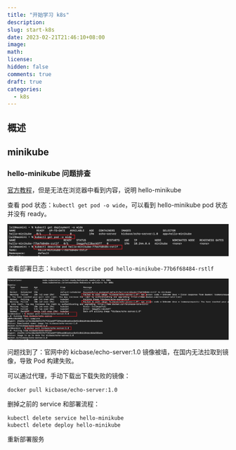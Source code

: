 ```yaml
---
title: "开始学习 k8s"
description:
slug: start-k8s
date: 2023-02-21T21:46:10+08:00
image:
math:
license:
hidden: false
comments: true
draft: true
categories:
  - k8s
---
```


## 概述

## minikube

### hello-minikube 问题排查

[官方教程](https://minikube.sigs.k8s.io/docs/start/)，但是无法在浏览器中看到内容，说明 hello-minikube

查看 pod 状态：`kubectl get pod -o wide`，可以看到 hello-minikube pod 状态并没有 ready。

![find-pod](pod-status.png)

查看部署日志：`kubectl describe pod hello-minikube-77b6f68484-rstlf`

![find-pod](pod-log.png)

问题找到了：官网中的 kicbase/echo-server:1.0 镜像被墙，在国内无法拉取到镜像，导致 Pod 构建失败。

可以通过代理，手动下载出下载失败的镜像：

```shell
docker pull kicbase/echo-server:1.0
```

删掉之前的 service 和部署流程：

```shell
kubectl delete service hello-minikube
kubectl delete deploy hello-minikube
```

重新部署服务
